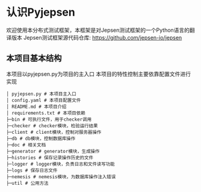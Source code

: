 # 认识Pyjepsen

欢迎使用本分布式测试框架，本框架是对Jepsen测试框架的一个Python语言的翻译版本
Jepsen测试框架源代码仓库: https://github.com/jepsen-io/jepsen

## 本项目基本结构
本项目以pyjepsen.py为项目的主入口
本项目的特性控制主要依靠配置文件进行实现
```
│ pyjepsen.py # 本项目主入口
│ config.yaml # 本项目配置文件
│ README.md # 本项目介绍
│ requirements.txt # 本项目依赖
├─bin # 可执行文件，用于checker调用
├─checker # checker模块，检验运行结果
├─client # client模块，控制对服务器操作
├─db # db模块，控制数据库操作
├─doc # 相关文档
├─generator # generator模块，生成操作
├─histories # 保存记录操作历史的文件
├─logger # logger模块，负责日志和文件读写功能
├─logs # 保存日志文件
├─nemesis # nemesis模块，为数据库操作注入错误
├─util # 公用方法

```
